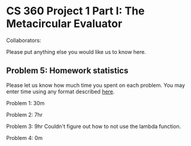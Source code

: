 # CS 360 Project 1 Part I: The Metacircular Evaluator

Collaborators:

Please put anything else you would like us to know here.

## Problem 5: Homework statistics

Please let us know how much time you spent on each problem. You may enter time using any format described [here](https://github.com/wroberts/pytimeparse).

Problem 1: 30m

Problem 2: 7hr

Problem 3: 9hr
Couldn't figure out how to not use the lambda function.

Problem 4: 0m
